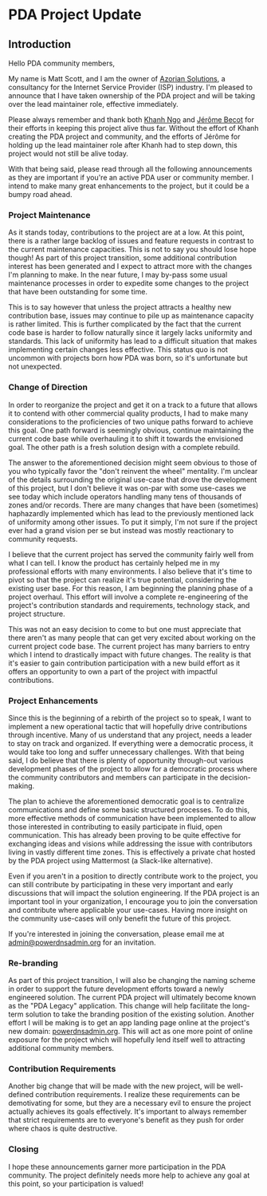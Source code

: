 # PDA Project Update

## Introduction

Hello PDA community members,

My name is Matt Scott, and I am the owner of [Azorian Solutions](https://azorian.solutions), a consultancy for the
Internet Service Provider (ISP) industry. I'm pleased to announce that I have taken ownership of the PDA project and
will be taking over the lead maintainer role, effective immediately.

Please always remember and thank both [Khanh Ngo](https://github.com/ngoduykhanh) and
[Jérôme Becot](https://github.com/jbe-dw) for their efforts in keeping this project alive thus far. Without the effort
of Khanh creating the PDA project and community, and the efforts of Jérôme for holding up the lead maintainer role after
Khanh had to step down, this project would not still be alive today.

With that being said, please read through all the following announcements as they are important if you're an active PDA
user or community member. I intend to make many great enhancements to the project, but it could be a bumpy road ahead.

### Project Maintenance

As it stands today, contributions to the project are at a low. At this point, there is a rather large backlog of issues
and feature requests in contrast to the current maintenance capacities. This is not to say you should lose hope though!
As part of this project transition, some additional contribution interest has been generated and I expect to attract
more with the changes I'm planning to make. In the near future, I may by-pass some usual maintenance processes in order
to expedite some changes to the project that have been outstanding for some time.

This is to say however that unless the project attracts a healthy new contribution base, issues may continue to pile up
as maintenance capacity is rather limited. This is further complicated by the fact that the current code base is harder
to follow naturally since it largely lacks uniformity and standards. This lack of uniformity has lead to a difficult
situation that makes implementing certain changes less effective. This status quo is not uncommon with projects born how
PDA was born, so it's unfortunate but not unexpected.

### Change of Direction

In order to reorganize the project and get it on a track to a future that allows it to contend with other commercial
quality products, I had to make many considerations to the proficiencies of two unique paths forward to achieve this
goal. One path forward is seemingly obvious, continue maintaining the current code base while overhauling it to shift it
towards the envisioned goal. The other path is a fresh solution design with a complete rebuild.

The answer to the aforementioned decision might seem obvious to those of you who typically favor the "don't reinvent the
wheel" mentality. I'm unclear of the details surrounding the original use-case that drove the development of this
project, but I don't believe it was on-par with some use-cases we see today which include operators handling many tens
of thousands of zones and/or records. There are many changes that have been (sometimes) haphazardly implemented which
has lead to the previously mentioned lack of uniformity among other issues. To put it simply, I'm not sure if the
project ever had a grand vision per se but instead was mostly reactionary to community requests.

I believe that the current project has served the community fairly well from what I can tell. I know the product has
certainly helped me in my professional efforts with many environments. I also believe that it's time to pivot so that
the project can realize it's true potential, considering the existing user base. For this reason, I am beginning the
planning phase of a project overhaul. This effort will involve a complete re-engineering of the project's contribution
standards and requirements, technology stack, and project structure.

This was not an easy decision to come to but one must appreciate that there aren't as many people that can get very
excited about working on the current project code base. The current project has many barriers to entry which I intend to
drastically impact with future changes. The reality is that it's easier to gain contribution participation with a new
build effort as it offers an opportunity to own a part of the project with impactful contributions. 

### Project Enhancements

Since this is the beginning of a rebirth of the project so to speak, I want to implement a new operational tactic that
will hopefully drive contributions through incentive. Many of us understand that any project, needs a leader to stay on
track and organized. If everything were a democratic process, it would take too long and suffer unnecessary challenges.
With that being said, I do believe that there is plenty of opportunity through-out various development phases of the
project to allow for a democratic process where the community contributors and members can participate in the
decision-making.

The plan to achieve the aforementioned democratic goal is to centralize communications and define some basic structured
processes. To do this, more effective methods of communication have been implemented to allow those interested in
contributing to easily participate in fluid, open communication. This has already been proving to be quite effective for
exchanging ideas and visions while addressing the issue with contributors living in vastly different time zones. This is
effectively a private chat hosted by the PDA project using Mattermost (a Slack-like alternative).

Even if you aren't in a position to directly contribute work to the project, you can still contribute by participating
in these very important and early discussions that will impact the solution engineering. If the PDA project is an
important tool in your organization, I encourage you to join the conversation and contribute where applicable your
use-cases. Having more insight on the community use-cases will only benefit the future of this project.

If you're interested in joining the conversation, please email me at
[admin@powerdnsadmin.org](mailto:admin@powerdnsadmin.org) for an invitation.

### Re-branding

As part of this project transition, I will also be changing the naming scheme in order to support the future development
efforts toward a newly engineered solution. The current PDA project will ultimately become known as the "PDA Legacy"
application. This change will help facilitate the long-term solution to take the branding position of the existing
solution. Another effort I will be making is to get an app landing page online at the project's new domain:
[powerdnsadmin.org](https://powerdnsadmin.org). This will act as one more point of online exposure for the project which
will hopefully lend itself well to attracting additional community members.

### Contribution Requirements

Another big change that will be made with the new project, will be well-defined contribution requirements. I realize
these requirements can be demotivating for some, but they are a necessary evil to ensure the project actually achieves
its goals effectively. It's important to always remember that strict requirements are to everyone's benefit as they push
for order where chaos is quite destructive.

### Closing

I hope these announcements garner more participation in the PDA community. The project definitely needs more help to
achieve any goal at this point, so your participation is valued!
